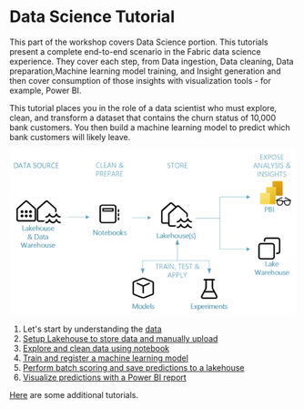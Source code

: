 
# Data Science Tutorial

This part of the workshop covers Data Science portion. This tutorials present a complete end-to-end scenario in the Fabric data science experience. They cover each step, from Data ingestion, Data cleaning, Data preparation,Machine learning model training, and 
Insight generation
and then cover consumption of those insights with visualization tools - for example, Power BI.

This tutorial places you in the role of a data scientist who must explore, clean, and transform a dataset that contains the churn status of 10,000 bank customers. You then build a machine learning model to predict which bank customers will likely leave. 


![alt text](images/DataScienceArchitecture.png)


1. Let's start by understanding the [data](/DataScienceTutorial/data/DataDescription.md)
2. [Setup Lakehouse to store data and manually upload](/DataScienceTutorial/workbooks/LakehouseSetup.md) 
3. [Explore and clean data using notebook](https://learn.microsoft.com/en-us/fabric/data-science/tutorial-data-science-explore-notebook)
4. [Train and register a machine learning model](https://learn.microsoft.com/en-us/fabric/data-science/tutorial-data-science-train-models)
5. [Perform batch scoring and save predictions to a lakehouse](https://learn.microsoft.com/en-us/fabric/data-science/tutorial-data-science-batch-scoring)
6. [Visualize predictions with a Power BI report](https://learn.microsoft.com/en-us/fabric/data-science/tutorial-data-science-create-report)

[Here](https://learn.microsoft.com/en-us/fabric/data-science/use-ai-samples) are some additional tutorials.